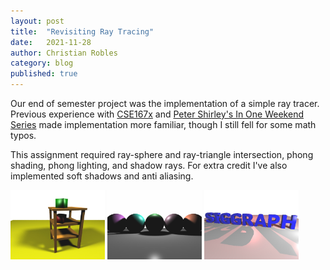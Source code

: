 ```yaml
---
layout: post
title:  "Revisiting Ray Tracing"
date:   2021-11-28
author: Christian Robles
category: blog
published: true
---
```


Our end of semester project was the implementation of a simple ray tracer. Previous experience with [CSE167x](/2020/10/25/edx-graphics.html) and [Peter Shirley's In One Weekend Series](/2020/05/26/raytracing-weekend.html) made implementation more familiar, though I still fell for some math typos.

This assignment required ray-sphere and ray-triangle intersection, phong shading, phong lighting, and shadow rays. For extra credit I've also implemented soft shadows and anti aliasing.

<a href="/assets/images/rtrevisited/table.png"><img src="/assets/images/rtrevisited/table.png" alt="table" width="30%"/></a>
<a href="/assets/images/rtrevisited/spheres.png"><img src="/assets/images/rtrevisited/spheres.png" alt="spheres" width="30%"/></a>
<a href="/assets/images/rtrevisited/siggraph.png"><img src="/assets/images/rtrevisited/siggraph.png" alt="siggraph" width="30%"/></a>
